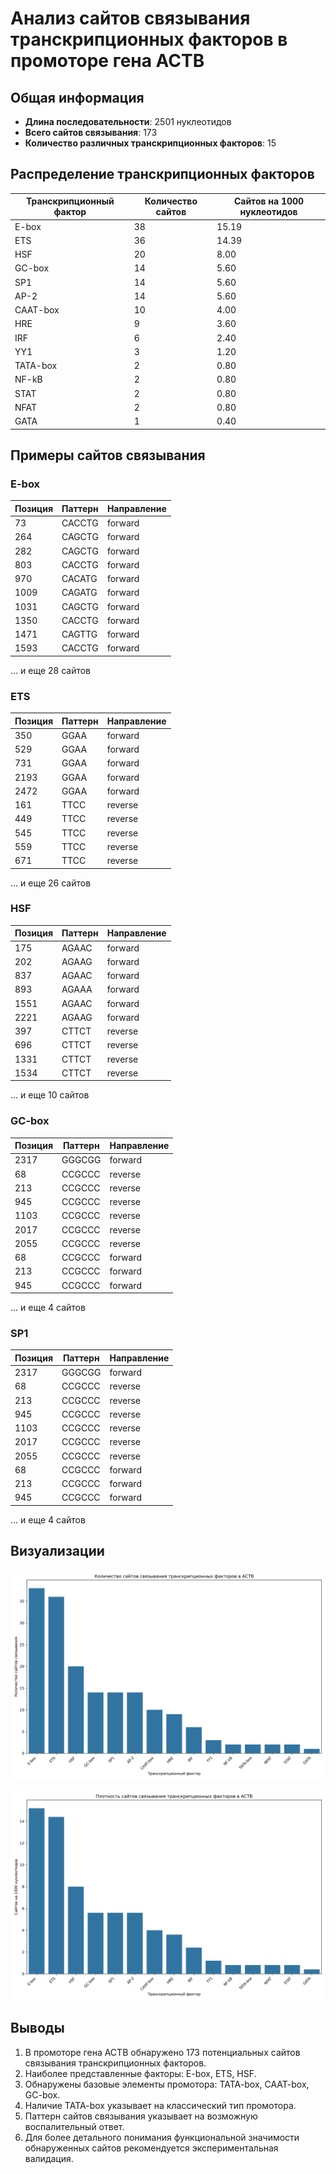 # Анализ сайтов связывания транскрипционных факторов в промоторе гена ACTB

## Общая информация

* **Длина последовательности**: 2501 нуклеотидов
* **Всего сайтов связывания**: 173
* **Количество различных транскрипционных факторов**: 15

## Распределение транскрипционных факторов

| Транскрипционный фактор | Количество сайтов | Сайтов на 1000 нуклеотидов |
|--------------------------|-------------------|------------------------------|
| E-box | 38 | 15.19 |
| ETS | 36 | 14.39 |
| HSF | 20 | 8.00 |
| GC-box | 14 | 5.60 |
| SP1 | 14 | 5.60 |
| AP-2 | 14 | 5.60 |
| CAAT-box | 10 | 4.00 |
| HRE | 9 | 3.60 |
| IRF | 6 | 2.40 |
| YY1 | 3 | 1.20 |
| TATA-box | 2 | 0.80 |
| NF-kB | 2 | 0.80 |
| STAT | 2 | 0.80 |
| NFAT | 2 | 0.80 |
| GATA | 1 | 0.40 |

## Примеры сайтов связывания

### E-box

| Позиция | Паттерн | Направление |
|---------|---------|-------------|
| 73 | CACCTG | forward |
| 264 | CAGCTG | forward |
| 282 | CAGCTG | forward |
| 803 | CACCTG | forward |
| 970 | CACATG | forward |
| 1009 | CAGATG | forward |
| 1031 | CAGCTG | forward |
| 1350 | CACCTG | forward |
| 1471 | CAGTTG | forward |
| 1593 | CACCTG | forward |

... и еще 28 сайтов

### ETS

| Позиция | Паттерн | Направление |
|---------|---------|-------------|
| 350 | GGAA | forward |
| 529 | GGAA | forward |
| 731 | GGAA | forward |
| 2193 | GGAA | forward |
| 2472 | GGAA | forward |
| 161 | TTCC | reverse |
| 449 | TTCC | reverse |
| 545 | TTCC | reverse |
| 559 | TTCC | reverse |
| 671 | TTCC | reverse |

... и еще 26 сайтов

### HSF

| Позиция | Паттерн | Направление |
|---------|---------|-------------|
| 175 | AGAAC | forward |
| 202 | AGAAG | forward |
| 837 | AGAAC | forward |
| 893 | AGAAA | forward |
| 1551 | AGAAC | forward |
| 2221 | AGAAG | forward |
| 397 | CTTCT | reverse |
| 696 | CTTCT | reverse |
| 1331 | CTTCT | reverse |
| 1534 | CTTCT | reverse |

... и еще 10 сайтов

### GC-box

| Позиция | Паттерн | Направление |
|---------|---------|-------------|
| 2317 | GGGCGG | forward |
| 68 | CCGCCC | reverse |
| 213 | CCGCCC | reverse |
| 945 | CCGCCC | reverse |
| 1103 | CCGCCC | reverse |
| 2017 | CCGCCC | reverse |
| 2055 | CCGCCC | reverse |
| 68 | CCGCCC | forward |
| 213 | CCGCCC | forward |
| 945 | CCGCCC | forward |

... и еще 4 сайтов

### SP1

| Позиция | Паттерн | Направление |
|---------|---------|-------------|
| 2317 | GGGCGG | forward |
| 68 | CCGCCC | reverse |
| 213 | CCGCCC | reverse |
| 945 | CCGCCC | reverse |
| 1103 | CCGCCC | reverse |
| 2017 | CCGCCC | reverse |
| 2055 | CCGCCC | reverse |
| 68 | CCGCCC | forward |
| 213 | CCGCCC | forward |
| 945 | CCGCCC | forward |

... и еще 4 сайтов

## Визуализации

![Количество сайтов связывания](ACTB_tf_binding_sites_count.png)

![Плотность сайтов связывания](ACTB_tf_binding_sites_density.png)

## Выводы

1. В промоторе гена ACTB обнаружено 173 потенциальных сайтов связывания транскрипционных факторов.
2. Наиболее представленные факторы: E-box, ETS, HSF.
3. Обнаружены базовые элементы промотора: TATA-box, CAAT-box, GC-box.
4. Наличие TATA-box указывает на классический тип промотора.
5. Паттерн сайтов связывания указывает на возможную воспалительный ответ.
6. Для более детального понимания функциональной значимости обнаруженных сайтов рекомендуется экспериментальная валидация.
